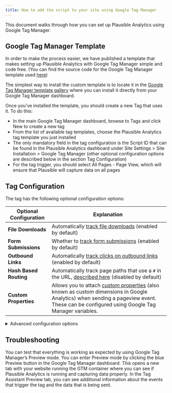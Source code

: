 ```yaml
---
title: How to add the script to your site using Google Tag Manager
---
```

This document walks through how you can set up Plausible Analytics using Google Tag Manager.

## Google Tag Manager Template

In order to make the process easier, we have published a template that makes setting up Plausible Analytics with Google Tag Manager simple and code free. (You can find the source code for the Google Tag Manager template used [here](https://github.com/plausible/plausible-gtm-template))

The simplest way to install the custom template is to locate it in the [Google Tag Manager template gallery](https://tagmanager.google.com/gallery/#/) where you can install it directly from your Google Tag Manager dashboard.

Once you’ve installed the template, you should create a new Tag that uses it. To do this:
* In the main Google Tag Manager dashboard, browse to Tags and click New to create a new tag
* From the list of available tag templates, choose the Plausible Analytics tag template you just installed
* The only mandatory field in the tag configuration is the Script ID that can be found in the Plausible Analytics dashboard under Site Settings > Site Installation > Google Tag Manager (other optional configuration options are described below in the section Tag Configuration)
* For the tag trigger, you should select All Pages - Page View, which will ensure that Plausible will capture data on all pages

## Tag Configuration

The tag has the following optional configuration options:

| **Optional Configuration** | **Explanation** |
|---------------------------|-----------------|
| **File Downloads**            | Automatically [track file downloads](/docs/file-downloads-tracking) (enabled by default) |
| **Form Submissions**          | Whether to [track form submissions](/docs/form-submission-tracking.md) (enabled by default) |
| **Outbound Links**            | Automatically [track clicks on outbound links](/docs/outbound-link-click-tracking) (enabled by default) |
| **Hash Based Routing**        | Automatically track page paths that use a `#` in the URL, [described here](/docs/hash-based-routing) (disabled by default) |
| **Custom Properties**         | Allows you to attach [custom properties](/docs/custom-props/introduction) (also known as custom dimensions in Google Analytics) when sending a pageview event. These can be configured using Google Tag Manager variables. |

<details>
<summary>Advanced configuration options</summary>

| **Optional Configuration** | **Explanation** |
|---------------------------|-----------------|
| **Auto Capture Pageviews**    | Whether to automatically capture pageviews (enabled by default) |
| **Capture on Localhost**      | Whether to capture events on localhost (disabled by default) |
| **Logging**                   | Whether to log to console on ignored events (enabled by default) |


</details>

## Troubleshooting

You can test that everything is working as expected by using Google Tag Manager’s Preview mode.  You can enter Preview mode by clicking the blue Preview button in the Google Tag Manager dashboard. This opens a new tab with your website running the GTM container where you can see if Plausible Analytics is running and capturing data properly. In the Tag Assistant Preview tab, you can see additional information about the events that trigger the tag and the data that is being sent.
